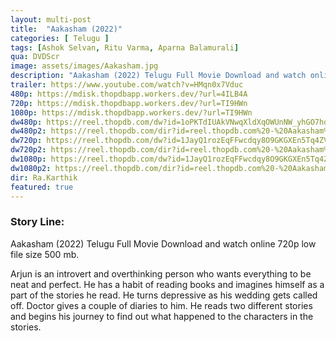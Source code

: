 ```yaml
---
layout: multi-post
title:  "Aakasham (2022)"
categories: [ Telugu ]
tags: [Ashok Selvan, Ritu Varma, Aparna Balamurali]
qua: DVDScr
image: assets/images/Aakasham.jpg
description: "Aakasham (2022) Telugu Full Movie Download and watch online 720p low file size 500 mb."
trailer: https://www.youtube.com/watch?v=HMqn0x7Vduc
480p: https://mdisk.thopdbapp.workers.dev/?url=4ILB4A
720p: https://mdisk.thopdbapp.workers.dev/?url=TI9HWn
1080p: https://mdisk.thopdbapp.workers.dev/?url=TI9HWn
dw480p: https://reel.thopdb.com/dw?id=1oPKTdIUAkVNwqXldXqOWUnNW_yhGO7hd
dw480p2: https://reel.thopdb.com/dir?id=reel.thopdb.com%20-%20Aakasham%20(2022)%20720p%20Telugu%20DVDScr%20x264%20AAC%201.4GB.mkv
dw720p: https://reel.thopdb.com/dw?id=1JayQ1rozEqFFwcdqy8O9GKGXEn5Tq4ZV
dw720p2: https://reel.thopdb.com/dir?id=reel.thopdb.com%20-%20Aakasham%20(2022)%20Telugu%20DVDScr%20x264%20AAC%20400MB.mkv
dw1080p: https://reel.thopdb.com/dw?id=1JayQ1rozEqFFwcdqy8O9GKGXEn5Tq4ZV
dw1080p2: https://reel.thopdb.com/dir?id=reel.thopdb.com%20-%20Aakasham%20(2022)%20Telugu%20DVDScr%20x264%20AAC%20400MB.mkv
dir: Ra.Karthik
featured: true
---
```


### Story Line:
Aakasham (2022) Telugu Full Movie Download and watch online 720p low file size 500 mb.

Arjun is an introvert and overthinking person who wants everything to be neat and perfect. He has a habit of reading books and imagines himself as a part of the stories he read. He turns depressive as his wedding gets called off. Doctor gives a couple of diaries to him. He reads two different stories and begins his journey to find out what happened to the characters in the stories.



